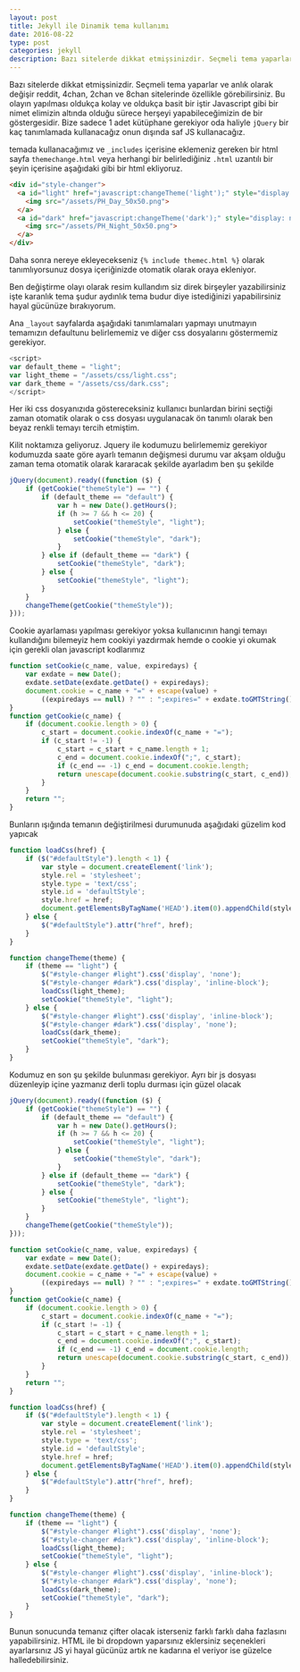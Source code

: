 ```yaml
---
layout: post
title: Jekyll ile Dinamik tema kullanımı
date: 2016-08-22
type: post
categories: jekyll
description: Bazı sitelerde dikkat etmişsinizdir. Seçmeli tema yaparlar ve anlık olarak değişir reddit, 4chan, 2chan ve 8chan sitelerinde özellikle görebilirsiniz. Bu olayın yapılması
---
```


Bazı sitelerde dikkat etmişsinizdir. Seçmeli tema yaparlar ve anlık olarak değişir reddit, 4chan, 2chan ve 8chan sitelerinde özellikle görebilirsiniz. Bu olayın yapılması oldukça kolay ve oldukça basit bir iştir Javascript gibi bir nimet elimizin altında olduğu sürece herşeyi yapabileceğimizin de bir göstergesidir. Bize sadece 1 adet kütüphane gerekiyor oda haliyle `jQuery` bir kaç tanımlamada kullanacağız onun dışında saf JS kullanacağız.

temada kullanacağımız ve `_includes` içerisine eklemeniz gereken bir html sayfa `themechange.html` veya herhangi bir belirlediğiniz `.html` uzantılı bir şeyin içerisine aşağıdaki gibi bir html ekliyoruz.

```html
<div id="style-changer">
  <a id="light" href="javascript:changeTheme('light');" style="display: inline-block;">
    <img src="/assets/PH_Day_50x50.png">
  </a>
  <a id="dark" href="javascript:changeTheme('dark');" style="display: none;">
    <img src="/assets/PH_Night_50x50.png">
  </a>
</div>
```

Daha sonra nereye ekleyecekseniz `{% include themec.html %}` olarak tanımlıyorsunuz dosya içeriğinizde otomatik olarak oraya ekleniyor.

Ben değiştirme olayı olarak resim kullandım siz direk birşeyler yazabilirsiniz işte karanlık tema şudur aydınlık tema budur diye istediğinizi yapabilirsiniz hayal gücünüze bırakıyorum.

Ana `_layout` sayfalarda aşağıdaki tanımlamaları yapmayı unutmayın temamızın defaultunu belirlememiz ve diğer css dosyalarını göstermemiz gerekiyor.

```javascript
<script>
var default_theme = "light";
var light_theme = "/assets/css/light.css";
var dark_theme = "/assets/css/dark.css";
</script>
```

Her iki css dosyanızıda göstereceksiniz kullanıcı bunlardan birini seçtiği zaman otomatik olarak o css dosyası uygulanacak ön tanımlı olarak ben beyaz renkli temayı tercih etmiştim.

Kilit noktamıza geliyoruz. Jquery ile kodumuzu belirlememiz gerekiyor kodumuzda saate göre ayarlı temanın değişmesi durumu var akşam olduğu zaman tema otomatik olarak kararacak şekilde ayarladım ben şu şekilde

```javascript
jQuery(document).ready((function ($) {
    if (getCookie("themeStyle") == "") {
        if (default_theme == "default") {
            var h = new Date().getHours();
            if (h >= 7 && h <= 20) {
                setCookie("themeStyle", "light");
            } else {
                setCookie("themeStyle", "dark");
            }
        } else if (default_theme == "dark") {
            setCookie("themeStyle", "dark");
        } else {
            setCookie("themeStyle", "light");
        }
    }
    changeTheme(getCookie("themeStyle"));
}));
```

Cookie ayarlaması yapılması gerekiyor yoksa kullanıcının hangi temayı kullandığını bilemeyiz hem cookiyi yazdırmak hemde o cookie yi okumak için gerekli olan javascript kodlarımız

```javascript
function setCookie(c_name, value, expiredays) {
    var exdate = new Date();
    exdate.setDate(exdate.getDate() + expiredays);
    document.cookie = c_name + "=" + escape(value) +
        ((expiredays == null) ? "" : ";expires=" + exdate.toGMTString()) + ";path=/";
}
function getCookie(c_name) {
    if (document.cookie.length > 0) {
        c_start = document.cookie.indexOf(c_name + "=");
        if (c_start != -1) {
            c_start = c_start + c_name.length + 1;
            c_end = document.cookie.indexOf(";", c_start);
            if (c_end == -1) c_end = document.cookie.length;
            return unescape(document.cookie.substring(c_start, c_end));
        }
    }
    return "";
}
```

Bunların ışığında temanın değiştirilmesi durumunuda aşağıdaki güzelim kod yapıcak

```javascript
function loadCss(href) {
    if ($("#defaultStyle").length < 1) {
        var style = document.createElement('link');
        style.rel = 'stylesheet';
        style.type = 'text/css';
        style.id = 'defaultStyle';
        style.href = href;
        document.getElementsByTagName('HEAD').item(0).appendChild(style);
    } else {
        $("#defaultStyle").attr("href", href);
    }
}

function changeTheme(theme) {
    if (theme == "light") {
        $("#style-changer #light").css('display', 'none');
        $("#style-changer #dark").css('display', 'inline-block');
        loadCss(light_theme);
        setCookie("themeStyle", "light");
    } else {
        $("#style-changer #light").css('display', 'inline-block');
        $("#style-changer #dark").css('display', 'none');
        loadCss(dark_theme);
        setCookie("themeStyle", "dark");
    }
}
```

Kodumuz en son şu şekilde bulunması gerekiyor. Ayrı bir js dosyası düzenleyip içine yazmanız derli toplu durması için güzel olacak

```javascript
jQuery(document).ready((function ($) {
    if (getCookie("themeStyle") == "") {
        if (default_theme == "default") {
            var h = new Date().getHours();
            if (h >= 7 && h <= 20) {
                setCookie("themeStyle", "light");
            } else {
                setCookie("themeStyle", "dark");
            }
        } else if (default_theme == "dark") {
            setCookie("themeStyle", "dark");
        } else {
            setCookie("themeStyle", "light");
        }
    }
    changeTheme(getCookie("themeStyle"));
}));

function setCookie(c_name, value, expiredays) {
    var exdate = new Date();
    exdate.setDate(exdate.getDate() + expiredays);
    document.cookie = c_name + "=" + escape(value) +
        ((expiredays == null) ? "" : ";expires=" + exdate.toGMTString()) + ";path=/";
}
function getCookie(c_name) {
    if (document.cookie.length > 0) {
        c_start = document.cookie.indexOf(c_name + "=");
        if (c_start != -1) {
            c_start = c_start + c_name.length + 1;
            c_end = document.cookie.indexOf(";", c_start);
            if (c_end == -1) c_end = document.cookie.length;
            return unescape(document.cookie.substring(c_start, c_end));
        }
    }
    return "";
}

function loadCss(href) {
    if ($("#defaultStyle").length < 1) {
        var style = document.createElement('link');
        style.rel = 'stylesheet';
        style.type = 'text/css';
        style.id = 'defaultStyle';
        style.href = href;
        document.getElementsByTagName('HEAD').item(0).appendChild(style);
    } else {
        $("#defaultStyle").attr("href", href);
    }
}

function changeTheme(theme) {
    if (theme == "light") {
        $("#style-changer #light").css('display', 'none');
        $("#style-changer #dark").css('display', 'inline-block');
        loadCss(light_theme);
        setCookie("themeStyle", "light");
    } else {
        $("#style-changer #light").css('display', 'inline-block');
        $("#style-changer #dark").css('display', 'none');
        loadCss(dark_theme);
        setCookie("themeStyle", "dark");
    }
}
```

Bunun sonucunda temanız çifter olacak isterseniz farklı farklı daha fazlasını yapabilirsiniz. HTML ile bi dropdown yaparsınız eklersiniz seçenekleri ayarlarsınız JS yi hayal gücünüz artık ne kadarına el veriyor ise güzelce halledebilirsiniz.
